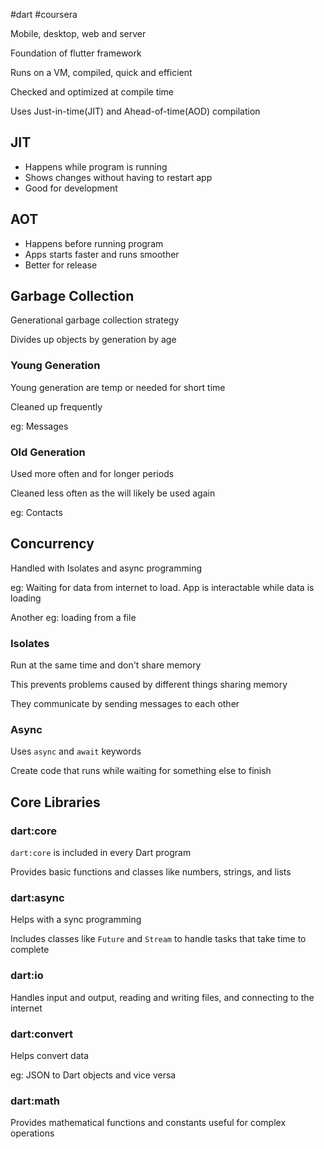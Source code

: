#dart #coursera 

Mobile, desktop, web and server

Foundation of flutter framework

Runs on a VM, compiled, quick and efficient

Checked and optimized at compile time

Uses Just-in-time(JIT) and Ahead-of-time(AOD) compilation

## JIT
- Happens while program is running
- Shows changes without having to restart app
- Good for development

## AOT
- Happens before running program
- Apps starts faster and runs smoother
- Better for release

## Garbage Collection

Generational garbage collection strategy 

Divides up objects by generation by age

### Young Generation

Young generation are temp or needed for short time 

Cleaned up frequently

eg: Messages

### Old Generation

Used more often and for longer periods

Cleaned less often as the will likely be used again

eg: Contacts

## Concurrency

Handled with Isolates and async programming

eg: Waiting for data from internet to load. App is interactable while data is loading

Another eg: loading from a file


### Isolates

Run at the same time and don't share memory

This prevents problems caused by different things sharing memory

They communicate by sending messages to each other

### Async

Uses `async` and `await` keywords

Create code that runs while waiting for something else to finish

## Core Libraries

### dart:core

`dart:core` is included in every Dart program

Provides basic functions and classes like numbers, strings, and lists

### dart:async 

Helps with a sync programming

Includes classes like `Future` and `Stream` to handle tasks that take time to complete

### dart:io 

Handles input and output, reading and writing files, and connecting to the internet

### dart:convert

Helps convert data 

eg: JSON to Dart objects and vice versa

### dart:math

Provides mathematical functions and constants useful for complex operations

